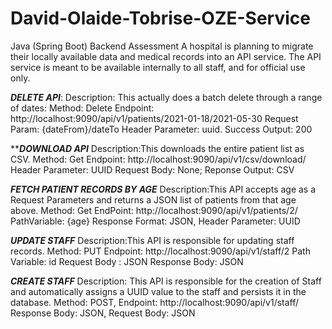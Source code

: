 # David-Olaide-Tobrise-OZE-Service
Java (Spring Boot) Backend Assessment A hospital is planning to migrate their locally available data and medical records into an API service. The API service is meant to be available internally to all staff, and for official use only.


***DELETE API***: 
Description: This actually does a batch delete through a range of dates: 
Method: Delete Endpoint: http://localhost:9090/api/v1/patients/2021-01-18/2021-05-30 
Request Param: {dateFrom}/dateTo 
Header Parameter: uuid. 
Success Output: 200

*****DOWNLOAD API***
Description:This downloads the entire patient list as CSV. 
Method: Get Endpoint: http://localhost:9090/api/v1/csv/download/ 
Header Parameter: UUID 
Request Body: None;
Reponse Output: CSV

***FETCH PATIENT RECORDS BY AGE***
Description:This API accepts age as a Request Parameters and returns a JSON list of patients from that age above. 
Method: Get EndPoint: http://localhost:9090/api/v1/patients/2/ 
PathVariable: {age} 
Response Format: JSON, 
Header Parameter: UUID

***UPDATE STAFF***
Description:This API is responsible for updating staff records. Method: PUT 
Endpoint: http://localhost:9090/api/v1/staff/2 
Path Variable: id Request Body : JSON 
Response Body: JSON


***CREATE STAFF***
Description: This API is responsible for the creation of Staff and automatically assigns a UUID value to the staff and persists it in the database. 
Method: POST, 
Endpoint: http://localhost:9090/api/v1/staff/ 
Response Body: JSON, 
Request Body: JSON
